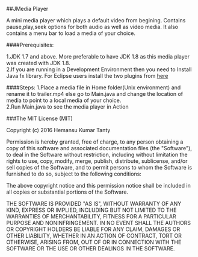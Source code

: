 ##JMedia Player

A mini media player which plays a default video from begining. Contains pause,play,seek options for both audio as well as video media. It also contains a menu bar to load a media of your choice.

####Prerequisites:

1.JDK 1.7 and above. More preferable to have JDK 1.8 as this media player was created with JDK 1.8.  
2.If you are running in a Development Environment then you need to Install Java fx library. For Eclipse users install the two plugins from [here](https://www.eclipse.org/efxclipse/install.html)

####Steps:
1.Place a media file in Home folder(Unix environment) and rename it to trailer.mp4 else go to Main.java and change the location of media to point to a local media of your choice.  
2.Run Main.java to see the media player in Action

###The MIT License (MIT)

Copyright (c) 2016 Hemansu Kumar Tanty

Permission is hereby granted, free of charge, to any person obtaining a copy
of this software and associated documentation files (the "Software"), to deal
in the Software without restriction, including without limitation the rights
to use, copy, modify, merge, publish, distribute, sublicense, and/or sell
copies of the Software, and to permit persons to whom the Software is
furnished to do so, subject to the following conditions:

The above copyright notice and this permission notice shall be included in all
copies or substantial portions of the Software.

THE SOFTWARE IS PROVIDED "AS IS", WITHOUT WARRANTY OF ANY KIND, EXPRESS OR
IMPLIED, INCLUDING BUT NOT LIMITED TO THE WARRANTIES OF MERCHANTABILITY,
FITNESS FOR A PARTICULAR PURPOSE AND NONINFRINGEMENT. IN NO EVENT SHALL THE
AUTHORS OR COPYRIGHT HOLDERS BE LIABLE FOR ANY CLAIM, DAMAGES OR OTHER
LIABILITY, WHETHER IN AN ACTION OF CONTRACT, TORT OR OTHERWISE, ARISING FROM,
OUT OF OR IN CONNECTION WITH THE SOFTWARE OR THE USE OR OTHER DEALINGS IN THE
SOFTWARE.

